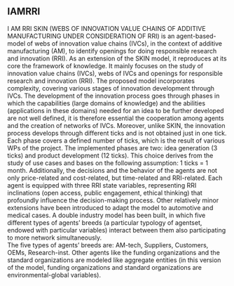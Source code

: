 ## IAMRRI
I AM RRI SKIN (WEBS OF INNOVATION VALUE CHAINS OF ADDITIVE MANUFACTURING UNDER CONSIDERATION OF RRI) is an agent-based-model of webs of innovation value chains (IVCs), in the context of additive manufacturing (AM), to identify openings for doing responsible research and innovation (RRI). As an extension of the SKIN model, it reproduces at its core the framework of knowledge. 
It mainly focuses on the study of innovation value chains (IVCs), webs of IVCs and openings for responsible research and innovation (RRI). The proposed model incorporates complexity, covering various stages of innovation development through IVCs. 
The development of the innovation process goes through phases in which the capabilities (large domains of knowledge) and the abilities (applications in these domains) needed for an idea to be further developed are not well defined, it is therefore essential the cooperation among agents and the creation of networks of IVCs. 
Moreover, unlike SKIN, the innovation process develops through different ticks and is not obtained just in one tick. Each phase covers a defined number of ticks, which is the result of various WPs of the project. 
The implemented phases are two: idea generation (3 ticks) and product development (12 ticks). This choice derives from the study of use cases and bases on the following assumption: 1 ticks = 1 month. Additionally, the decisions and the behavior of the agents are not only price-related and cost-related, but time-related and RRI-related.
Each agent is equipped with three RRI state variables, representing RRI inclinations (open access, public engagement, ethical thinking) that profoundly influence the decision-making process.
Other relatively minor extensions have been introduced to adapt the model to automotive and medical cases. A double industry model has been built, in which five different types of agents’ breeds  (a particular typology of agentset, endowed with particular variables) interact between them also participating to more network simultaneously.  
The five types of agents’ breeds are: AM-tech, Suppliers, Customers, OEMs, Research-inst. Other agents like the funding organizations and the standard organizations are modeled like aggregate entities (in this version of the model, funding organizations and standard organizations are environmental-global variables). 

